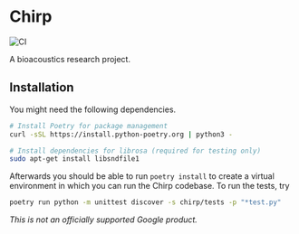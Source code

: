 # Chirp

![CI](https://github.com/google-research/chirp/actions/workflows/ci.yml/badge.svg)

A bioacoustics research project.

## Installation

You might need the following dependencies.

```bash
# Install Poetry for package management
curl -sSL https://install.python-poetry.org | python3 -

# Install dependencies for librosa (required for testing only)
sudo apt-get install libsndfile1
```

Afterwards you should be able to run `poetry install` to create a virtual
environment in which you can run the Chirp codebase. To run the tests, try

```bash
poetry run python -m unittest discover -s chirp/tests -p "*test.py"
```

*This is not an officially supported Google product.*
